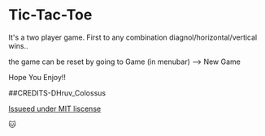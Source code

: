 # Tic-Tac-Toe

It's a two player game. First to any combination diagnol/horizontal/vertical wins..

the game can be reset by going to Game (in menubar) --> New Game

Hope You Enjoy!!

##CREDITS-DHruv_Colossus

[Issueed under MIT liscense](https://opensource.org/licenses/MIT)

:cat: